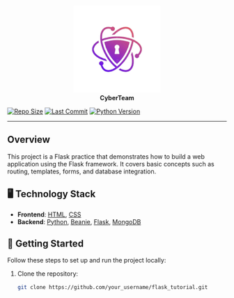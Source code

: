 

<div align="center">
  <img src="static/images/logo.png" alt="Logo" width="200">
<br>
<strong> CyberTeam </strong>
</div>

[![Repo Size](https://img.shields.io/github/repo-size/Shawnn9/flask_tutorial)](https://github.com/Shawnn9/flask_tutorial1)
[![Last Commit](https://img.shields.io/github/last-commit/Shawnn9/flask_tutorial)](https://github.com/Shawnn9/flask_tutorial1)
[![Python Version](https://img.shields.io/badge/Python-3.8-blue)](https://www.python.org/downloads/release/python-380/)

---

## Overview

This project is a Flask practice that demonstrates how to build a web application using the Flask framework. It covers basic concepts such as routing, templates, forms, and database integration. 

## 🖥️ Technology Stack

- **Frontend**: [HTML](https://developer.mozilla.org/en-US/docs/Web/HTML), [CSS](https://developer.mozilla.org/en-US/docs/Web/CSS)
- **Backend**: [Python](https://www.python.org/), [Beanie](https://github.com/roman-right/beanie), [Flask](https://flask.palletsprojects.com/en/2.0.x/), [MongoDB](https://www.mongodb.com/)


## 🌱 Getting Started

Follow these steps to set up and run the project locally:

1. Clone the repository:

   ```bash
   git clone https://github.com/your_username/flask_tutorial.git
